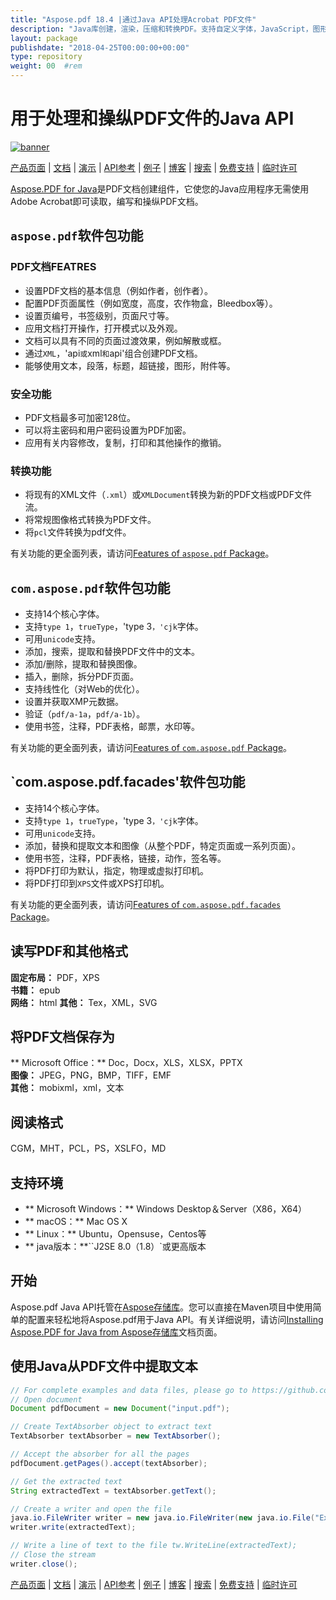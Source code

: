 ```yaml
---
title: "Aspose.pdf 18.4 |通过Java API处理Acrobat PDF文件" 
description: "Java库创建，渲染，压缩和转换PDF。支持自定义字体，JavaScript，图形，书签，图像，导出，注释，表单和打印。" 
layout: package
publishdate: "2018-04-25T00:00:00+00:00"
type: repository
weight: 00	#rem
---
```


# 用于处理和操纵PDF文件的Java API
[![banner](/res_repo/img/compress/aspose_pdf-for-java-banner.png)](./)

[产品页面](https://products.aspose.com/pdf/java) | [文档](https://docs.aspose.com/pdf/java/) | [演示](https://products.aspose.app/pdf/family) | [API参考](https://apireference.aspose.com/pdf/java) | [例子](https://github.com/aspose-pdf/Aspose.PDF-for-Java/tree/master/例子) | [博客](https://blog.aspose.com/category/pdf/) | [搜索](https://search.aspose.com/) | [免费支持](https://forum.aspose.com/c/pdf) | [临时许可](https://purchase.aspose.com/temporary-license)

[Aspose.PDF for Java](https://products.aspose.com/pdf/java)是PDF文档创建组件，它使您的Java应用程序无需使用Adobe Acrobat即可读取，编写和操纵PDF文档。

## `aspose.pdf`软件包功能

### PDF文档FEATRES
 - 设置PDF文档的基本信息（例如作者，创作者）。
 - 配置PDF页面属性（例如宽度，高度，农作物盒，Bleedbox等）。
 - 设置页编号，书签级别，页面尺寸等。
 - 应用文档打开操作，打开模式以及外观。
 - 文档可以具有不同的页面过渡效果，例如解散或框。
 - 通过`XML`，'api`或`xml`和`api'组合创建PDF文档。
 - 能够使用文本，段落，标题，超链接，图形，附件等。

### 安全功能
 -  PDF文档最多可加密128位。
 - 可以将主密码和用户密码设置为PDF加密。
 - 应用有关内容修改，复制，打印和其他操作的撤销。

### 转换功能
 - 将现有的XML文件（`.xml`）或`XMLDocument`转换为新的PDF文档或PDF文件流。
 - 将常规图像格式转换为PDF文件。
 - 将`pcl`文件转换为pdf文件。

有关功能的更全面列表，请访问[Features of `aspose.pdf` Package](https://docs.aspose.com/pdf/java/features-of-aspose-pdf-package/)。

## `com.aspose.pdf`软件包功能
 - 支持14个核心字体。
 - 支持`type 1`，`trueType`，'type 3`，'cjk`字体。
 - 可用`unicode`支持。
 - 添加，搜索，提取和替换PDF文件中的文本。
 - 添加/删除，提取和替换图像。
 - 插入，删除，拆分PDF页面。
 - 支持线性化（对Web的优化）。
 - 设置并获取XMP元数据。
 - 验证（`pdf/a-1a`，`pdf/a-1b`）。
 - 使用书签，注释，PDF表格，邮票，水印等。

有关功能的更全面列表，请访问[Features of `com.aspose.pdf` Package](https://docs.aspose.com/pdf/java/features-of-com-aspose-pdf-package/)。

## `com.aspose.pdf.facades'软件包功能
 - 支持14个核心字体。
 - 支持`type 1`，`trueType`，'type 3`，'cjk`字体。
 - 可用`unicode`支持。
 - 添加，替换和提取文本和图像（从整个PDF，特定页面或一系列页面）。
 - 使用书签，注释，PDF表格，链接，动作，签名等。
 - 将PDF打印为默认，指定，物理或虚拟打印机。
 - 将PDF打印到`XPS`文件或XPS打印机。

有关功能的更全面列表，请访问[Features of `com.aspose.pdf.facades` Package](https://docs.aspose.com/pdf/java/features-of-com-aspose-pdf-facades-package/)。

## 读写PDF和其他格式
**固定布局：** PDF，XPS \
**书籍：** epub \
**网络：** html
**其他：** Tex，XML，SVG

## 将PDF文档保存为
** Microsoft Office：** Doc，Docx，XLS，XLSX，PPTX \
**图像：** JPEG，PNG，BMP，TIFF，EMF \
**其他：** mobixml，xml，文本

## 阅读格式
CGM，MHT，PCL，PS，XSLFO，MD

## 支持环境
 -  ** Microsoft Windows：** Windows Desktop＆Server（X86，X64）
 -  ** macOS：** Mac OS X
 -  ** Linux：** Ubuntu，Opensuse，Centos等
 -  ** java版本：**``J2SE 8.0（1.8）`或更高版本

## 开始

Aspose.pdf Java API托管在[Aspose存储库](https://releases.aspose.com/pdf/java/)。您可以直接在Maven项目中使用简单的配置来轻松地将Aspose.pdf用于Java API。有关详细说明，请访问[Installing Aspose.PDF for Java from Aspose存储库](https://docs.aspose.com/pdf/java/installation/)文档页面。

## 使用Java从PDF文件中提取文本

```java
// For complete examples and data files, please go to https://github.com/aspose-pdf/Aspose.Pdf-for-Java
// Open document
Document pdfDocument = new Document("input.pdf");

// Create TextAbsorber object to extract text
TextAbsorber textAbsorber = new TextAbsorber();

// Accept the absorber for all the pages
pdfDocument.getPages().accept(textAbsorber);

// Get the extracted text
String extractedText = textAbsorber.getText();

// Create a writer and open the file
java.io.FileWriter writer = new java.io.FileWriter(new java.io.File("Extracted_text.txt"));
writer.write(extractedText);

// Write a line of text to the file tw.WriteLine(extractedText);
// Close the stream
writer.close();
```

[产品页面](https://products.aspose.com/pdf/java) | [文档](https://docs.aspose.com/pdf/java/) | [演示](https://products.aspose.app/pdf/family) | [API参考](https://apireference.aspose.com/pdf/java) | [例子](https://github.com/aspose-pdf/Aspose.PDF-for-Java/tree/master/例子) | [博客](https://blog.aspose.com/category/pdf/) | [搜索](https://search.aspose.com/) | [免费支持](https://forum.aspose.com/c/pdf) | [临时许可](https://purchase.aspose.com/temporary-license)
